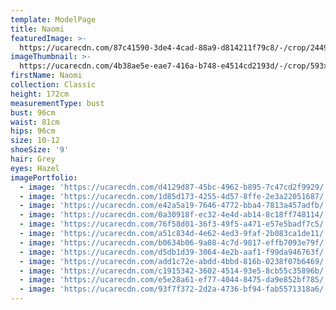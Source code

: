 ```yaml
---
template: ModelPage
title: Naomi
featuredImage: >-
  https://ucarecdn.com/87c41590-3de4-4cad-88a9-d814211f79c8/-/crop/2449x1493/0,0/-/preview/
imageThumbnail: >-
  https://ucarecdn.com/4b38ae5e-eae7-416a-b748-e4514cd2193d/-/crop/593x786/127,18/-/preview/
firstName: Naomi
collection: Classic
height: 172cm
measurementType: bust
bust: 96cm
waist: 81cm
hips: 96cm
size: 10-12
shoeSize: '9'
hair: Grey
eyes: Hazel
imagePortfolio:
  - image: 'https://ucarecdn.com/d4129d87-45bc-4962-b895-7c47cd2f9929/'
  - image: 'https://ucarecdn.com/1d85d173-4255-4d57-8ffe-2e3a22051687/'
  - image: 'https://ucarecdn.com/e42a5a19-7646-4772-bba4-7813a457adfb/'
  - image: 'https://ucarecdn.com/0a30918f-ec32-4e4d-ab14-8c18ff748114/'
  - image: 'https://ucarecdn.com/76f58d01-36f3-49f5-a471-e57e5badf7c5/'
  - image: 'https://ucarecdn.com/a51c834d-4e62-4ed3-9faf-2b083ca1de11/'
  - image: 'https://ucarecdn.com/b0634b06-9a08-4c7d-9817-effb7093e79f/'
  - image: 'https://ucarecdn.com/d5db1d39-3064-4e2b-aaf1-f99da946763f/'
  - image: 'https://ucarecdn.com/add1c72e-abdd-4bbd-816b-0238f07b6469/'
  - image: 'https://ucarecdn.com/c1915342-3602-4514-93e5-8cb55c35896b/'
  - image: 'https://ucarecdn.com/e5e28a61-ef77-4044-8475-da9e852bf785/'
  - image: 'https://ucarecdn.com/93f7f372-2d2a-4736-bf94-fab5571318a6/'
---
```



